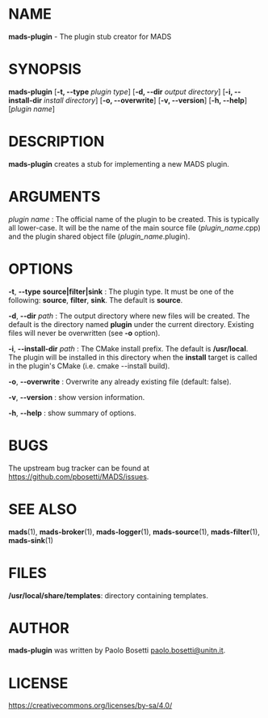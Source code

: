 
# NAME

**mads-plugin** - The plugin stub creator for MADS

# SYNOPSIS

**mads-plugin** 
  [**\-t, \-\-type** *plugin type*]
  [**\-d, \-\-dir** *output directory*]
  [**\-i, \-\-install-dir** *install directory*]
  [**\-o, \-\-overwrite**]
  [**\-v, \-\-version**]
  [**\-h, \-\-help**]
  [*plugin name*]

# DESCRIPTION

**mads-plugin** creates a stub for implementing a new MADS plugin.

# ARGUMENTS

*plugin name*
:  The official name of the plugin to be created. This is typically all lower-case. It will be the name of the main source file (*plugin_name*.cpp) and the plugin shared object file (*plugin_name*.plugin).

# OPTIONS

**\-t**, **\-\-type** **source|filter|sink**
:  The plugin type. It must be one of the following: **source**, **filter**, **sink**. The default is **source**.

**\-d**, **\-\-dir** *path*
:  The output directory where new files will be created. The default is the directory named **plugin** under the current directory. Existing files will never be overwritten (see **\-o** option).

**\-i**, **\-\-install-dir** *path*
:  The CMake install prefix. The default is **/usr/local**. The plugin will be installed in this directory when the **install** target is called in the plugin's CMake (i.e. cmake --install build).

**\-o**, **\-\-overwrite** 
:  Overwrite any already existing file (default: false).

**\-v**, **\-\-version**
: show version information.

**\-h**, **\-\-help**
:  show summary of options.

# BUGS

The upstream bug tracker can be found at https://github.com/pbosetti/MADS/issues.

# SEE ALSO

**mads**(1), **mads-broker**(1), **mads-logger**(1), **mads-source**(1), **mads-filter**(1), **mads-sink**(1)

# FILES

**/usr/local/share/templates**: directory containing templates.

# AUTHOR

**mads-plugin** was written by Paolo Bosetti <paolo.bosetti@unitn.it>.

# LICENSE

https://creativecommons.org/licenses/by-sa/4.0/
